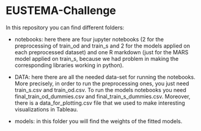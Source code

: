 # EUSTEMA-Challenge

In this repository you can find different folders:

* notebooks: here there are four jupyter notebooks (2 for the preprocessing of train\_od and train\_s and 2 for the models applied on each preprocessed dataset)  and one R markdown (just for the MARS model applied on train\_s, because we had problem in making the corresponding libraries working in python).

* DATA: here there are all the needed data-set for running the notebooks. More precisely, in order to run the preprocessing ones, you just need train\_s.csv and train\_od.csv. To run the models notebooks you need final\_train\_od\_dummies.csv and final\_train\_s\_dummies.csv. Moreover, there is a data\_for\_plotting.csv file that we used to make interesting visualizations in Tableau.

* models: in this folder you will find the weights of the fitted models. 
